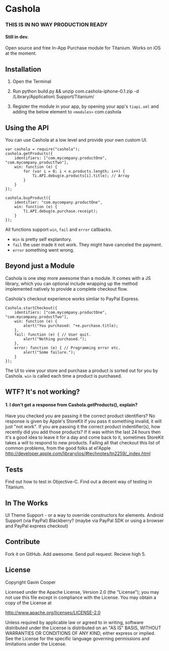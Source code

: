 # Cashola #

### THIS IS IN NO WAY PRODUCTION READY ###

#### Still in dev. ####

Open source and free In-App Purchase module for Titanium. Works on iOS at the moment.

## Installation ##

1. Open the Terminal
2. Run
	python build.py && unzip com.cashola-iphone-0.1.zip -d /Library/Application\ Support/Titanium/

3. Register the module in your app, by opening your app's `tiapi.xml` and adding the below element to `<modules>`
	<module version="0.1">com.cashola</module>

## Using the API ##

You can use Cashola at a low level and provide your own custom UI.

	var cashola = require("cashola");
	cashola.getProducts({
		identifiers: ["com.mycompany.productOne", "com.mycompany.productTwo"],
		win: function (e) {
			for (var i = 0; i < e.products.length; i++) {
				Ti.API.debug(e.products[i].title); // Array
			}
		}
	});
	
	cashola.buyProduct({
		identifier: "com.mycompany.productOne",
		win: function (e) {
			Ti.API.debug(e.purchase.receipt);
		}
	});

All functions support `win`, `fail` and `error` callbacks. 

* `Win` is pretty self explanitory.
* `fail` the user made it not work. They might have canceled the payment.
* `error` something went wrong.

## Beyond just a Module ##

Cashola is one step more awesome than a module. It comes with a JS library, which you can optional include wrapping up the method implemented natively to provide a complete checkout flow.

Cashola's checkout experience works simliar to PayPal Express.

	Cashola.startCheckout({
		identifiers: ["com.mycompany.productOne", "com.mycompany.productTwo"],
		win: function (e) {
			alert("You purchased: "+e.purchase.title);
		},
		fail: function (e) { // User quit.
			alert("Nothing purchased.");
		},
		error: function (e) { // Programming error etc.
			alert("Some failure.");
		}
	});
	
The UI to view your store and purchase a product is sorted out for you by Cashola. `win` is called each time a product is purchased.

## WTF? It's not working? ##

#### 1. I don't get a response from Cashola.getProducts(), explain? ####
Have you checked you are passing it the correct product identifiers? No response is given by Apple's StoreKit if you pass it something invalid, it will just "not work". If you are passing it the correct product indentifier(s), how recently did you add those products? If it was within the last 24 hours then it's a good idea to leave it for a day and come back to it, sometimes StoreKit takes a will to respond to new products. Failing all that checkout this list of common problems, from the good folks at el'Apple http://developer.apple.com/library/ios/#technotes/tn2259/_index.html

## Tests ##

Find out how to test in Objective-C.
Find out a decent way of testing in Titanium.

## In The Works ##
UI Theme Support - or a way to override constructors for elements.
Android Support (via PayPal)
Blackberry? (maybe via PayPal SDK or using a browser and PayPal express checkout)

## Contribute ##

Fork it on GitHub. Add awesome. Send pull request. Recieve high 5.

## License ##

Copyright Gavin Cooper

Licensed under the Apache License, Version 2.0 (the "License");
you may not use this file except in compliance with the License.
You may obtain a copy of the License at

http://www.apache.org/licenses/LICENSE-2.0

Unless required by applicable law or agreed to in writing, software
distributed under the License is distributed on an "AS IS" BASIS,
WITHOUT WARRANTIES OR CONDITIONS OF ANY KIND, either express or implied.
See the License for the specific language governing permissions and
limitations under the License.